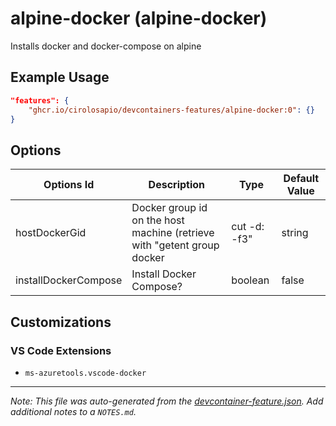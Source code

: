 
# alpine-docker (alpine-docker)

Installs docker and docker-compose on alpine

## Example Usage

```json
"features": {
    "ghcr.io/cirolosapio/devcontainers-features/alpine-docker:0": {}
}
```

## Options

| Options Id | Description | Type | Default Value |
|-----|-----|-----|-----|
| hostDockerGid | Docker group id on the host machine (retrieve with "getent group docker | cut -d: -f3" | string | - |
| installDockerCompose | Install Docker Compose? | boolean | false |

## Customizations

### VS Code Extensions

- `ms-azuretools.vscode-docker`



---

_Note: This file was auto-generated from the [devcontainer-feature.json](https://github.com/cirolosapio/devcontainers-features/blob/main/src/alpine-docker/devcontainer-feature.json).  Add additional notes to a `NOTES.md`._

